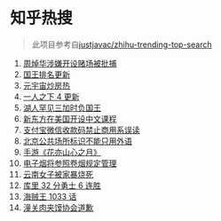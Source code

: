 # 知乎热搜

> 此项目参考自[justjavac/zhihu-trending-top-search](https://github.com/justjavac/zhihu-trending-top-search/blob/main/utils.ts)

<!-- BEGIN -->
  <!-- 最后更新时间:Sat Nov 27 2021 12:16:37 GMT+0000 (Coordinated Universal Time) -->
  1. [周焯华涉嫌开设赌场被批捕](https://www.zhihu.com/search?q=周焯华)
1. [国王排名更新](https://www.zhihu.com/search?q=国王排名)
1. [元宇宙炒房热](https://www.zhihu.com/search?q=元宇宙)
1. [一人之下 4 更新](https://www.zhihu.com/search?q=一人之下4)
1. [湖人罕见三加时负国王](https://www.zhihu.com/search?q=湖人)
1. [新东方在美国开设中文课程](https://www.zhihu.com/search?q=新东方)
1. [支付宝微信收款码禁止商用系误读](https://www.zhihu.com/search?q=支付宝微信)
1. [北京公共场所标识不能只用外语](https://www.zhihu.com/search?q=北京公共场所标识)
1. [手游《花亦山心之月》](https://www.zhihu.com/search?q=花亦山心之月)
1. [电子烟将参照卷烟规定管理](https://www.zhihu.com/search?q=电子烟)
1. [云南女子被家暴烧死](https://www.zhihu.com/search?q=家暴)
1. [库里 32 分勇士 6 连胜](https://www.zhihu.com/search?q=勇士)
1. [海贼王 1033 话](https://www.zhihu.com/search?q=海贼王)
1. [潼关肉夹馍协会道歉](https://www.zhihu.com/search?q=潼关肉夹馍)
  <!-- END -->